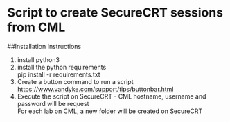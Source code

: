 # Script to create SecureCRT sessions from CML

##Installation Instructions
1) install python3 </br>
2) install the python requirements</br>
pip install -r requirements.txt </br>
3) Create a button command to run a script </br>
https://www.vandyke.com/support/tips/buttonbar.html </br>
4) Execute the script on SecureCRT - CML hostname, username and password will be request <br>
For each lab on CML, a new folder will be created on SecureCRT